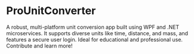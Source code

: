 # ProUnitConverter
A robust, multi-platform unit conversion app built using WPF and .NET microservices. It supports diverse units like time, distance, and mass, and features a secure user login. Ideal for educational and professional use. Contribute and learn more!
